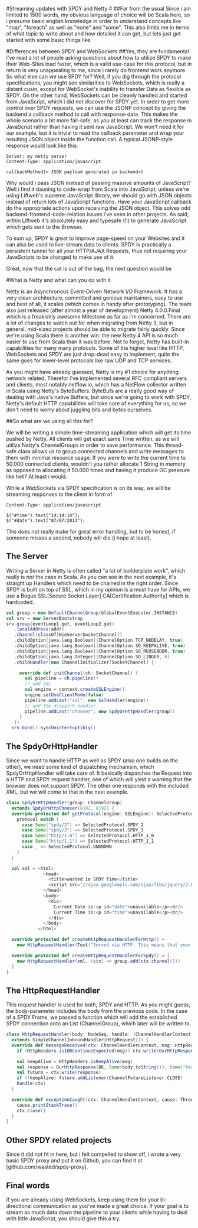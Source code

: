 #Streaming updates with SPDY and Netty 4
##Far from the usual
Since i am limited to 1500 words, my obvious language of choice will be Scala here, so i presume basic english knowledge in order to understand concepts like "map", "foreach" as well as "none" and "some". This also limits me in terms of what topic to write about and how detailed it can get, but lets just get started with some basic things like


#Differences between SPDY and WebSockets
##Yes, they are fundamental
I've read a lot of people asking questions about how to utilize SPDY to make their Web-Sites load faster, which is a valid use-case for this protocol, but in return is very unappealing to me, since i rarely do frontend work anymore. So what else can we use SPDY for? Well, if you dig through the protocol specifications, you might see similarities to WebSockets, which is really a distant cusin, except for WebSocket's inability to transfer Data as flexible as SPDY. On the other hand, WebSockets can be cleanly handled and started from JavaScript, which i did not discover for SPDY yet. In order to get more control over SPDY requests, we can use the JSONP concept by giving the backend a callback method to call with response-data. This makes the whole scenario a bit more fail-safe, as you at least can track the response in JavaScript rather than having it sent raw JavaScript. We won't need it for our example, but it is trivial to read the callback parameter and wrap your resulting JSON object inside the function call. A typical JSONP-style response would look like this:

```
Server: my netty server
Content-Type: application/javascript

callbackMethod(< JSON payload generated in backend>)
```

Why would i pass JSON instead of passing massive amounts of JavaScript? Well i find it dauning to code-wrap from Scala into JavaScript, unless we're using Liftweb's supreme JavaScript library, we should go with JSON objects instead of return lots of JavaScript functions. Have your JavaScript callback do the appropriate actions upon receiving the JSON object. This solves odd backend-frontend-code-relation issues i've seen in other projects. As said, within Liftweb it's absolutely easy and typesafe (!!) to generate JavaScript which gets sent to the Browser.

To sum up, SPDY is great to improve page-speed on your Websites and it can also be used to live-stream data to clients. SPDY is practically a persistent tunnel for all your HTTP/AJAX Requests, thus not requiring your JavaScripts to be changed to make use of it.

Great, now that the cat is out of the bag, the next question would be


#What is Netty and what can you do with it

Netty is an Asynchronous Event-Driven Network I/O Framework. It has a very clean architecture, committed and genious maintainers, easy to use and best of all, it scales (which comes in handy after prototyping). The team also just released (after almost a year of development) Netty 4.0.0.Final which is a freakishly awesome Milestone as far as i'm concerned. There are a lot of changes to watch out for when migrating from Netty 3, but in general, mid-sized projects should be able to migrate fairly quickly. Since we're using Scala there is another win: the new Netty 4 API is so much easier to use from Scala than it was before. Not to forget, Netty has built-in capabilities for many many protocols. Some of the higher level like HTTP, WebSockets and SPDY are just drop-dead easy to implement, quite the same goes for lower-level protocols like raw UDP and TCP services.

As you might have already guessed, Netty is my #1 choice for anything network related. Therefor i've implemented several RFC compliant servers and clients, most notably netflow.io, which has a NetFlow collector written in Scala using Netty's ByteBuffers. ByteBufs are a really good way of dealing with Java's native Buffers, but since we're going to work with SPDY, Netty's default HTTP capabilities will take care of everything for us, so we don't need to worry about juggling bits and bytes ourselves.


##So what are we using all this for?

We will be writing a simple time-streaming application which will get its time pushed by Netty. All clients will get exact same Time written, as we will utilize Netty's ChannelGroups in order to save performance. This thread-safe class allows us to group connected channels and write messages to them with minimal resource usage. If you were to write the current time to 50.000 connected clients, wouldn't you rather allocate 1 String in memory as opposed to allocating it 50.000 times and having it produce GC pressure like hell? At least i would.

While a WebSockets via SPDY specification is on its way, we will be streaming responses to the client in form of

```
Content-Type: application/javascript

$("#time").text("14:14:14");
$("#date").text("07/07/2013");
```

This does not really make for great error handling, but to be honest, if someone misses a second, nobody will die (i hope at least).


## The Server

Writing a Server in Netty is often called "a lot of boilderplate work", which really is *not* the case in Scala. As you can see in the next example, it's straight up Handlers which need to be chained in the right order. Since SPDY is built on top of SSL, which in my opinion is a must have for APIs, we use a Bogus SSL[Secure Socket Layer] CA[Certification Authority] which is hardcoded.

```scala
val group = new DefaultChannelGroup(GlobalEventExecutor.INSTANCE)
val srv = new ServerBootstrap
srv.group(eventLoop1.get, eventLoop2.get)
   .localAddress(addr)
   .channel(classOf[NioServerSocketChannel])
   .childOption[java.lang.Boolean](ChannelOption.TCP_NODELAY, true)
   .childOption[java.lang.Boolean](ChannelOption.SO_KEEPALIVE, true)
   .childOption[java.lang.Boolean](ChannelOption.SO_REUSEADDR, true)
   .childOption[java.lang.Integer](ChannelOption.SO_LINGER, 0)
   .childHandler(new ChannelInitializer[SocketChannel] {

     override def initChannel(ch: SocketChannel) {
       val pipeline = ch.pipeline()
       // add SSL
       val engine = context.createSSLEngine()
       engine.setUseClientMode(false)
       pipeline.addLast("ssl", new SslHandler(engine))
       // add the dispatch handler
       pipeline.addLast("chooser", new SpdyOrHttpHandler(group))
     }
   })
  srv.bind().syncUninterruptibly()
```

## The SpdyOrHttpHandler
Since we want to handle HTTP as well as SPDY (also one builds on the other), we need some kind of dispatching mechanism, which SpdyOrHttpHandler will take care of. It basically dispatches the Request into a HTTP and SPDY request handler, one of which will yield a warning that the browser does not support SPDY. The other one responds with the included XML, but we will come to that in the next example.

```scala
class SpdyOrHttpHandler(group: ChannelGroup) 
  extends SpdyOrHttpChooser(8192, 8192) {
  override protected def getProtocol(engine: SSLEngine): SelectedProtocol = {
    protocol match {
      case Some("spdy/2") => SelectedProtocol.SPDY_2
      case Some("spdy/3") => SelectedProtocol.SPDY_3
      case Some("http/1.0") => SelectedProtocol.HTTP_1_0
      case Some("http/1.1") => SelectedProtocol.HTTP_1_1
      case _ => SelectedProtocol.UNKNOWN
    }
  }

  val xml = <html>
              <head>
                <title>wasted.io SPDY Time</title>
                <script src="//ajax.googleapis.com/ajax/libs/jquery/2.0.2/jquery.min.js"></script>
              </head>
              <body>
                <div>
                  Current Date is:<p id="date">unavailable</p><br/>
                  Current Time is:<p id="time">unavailable</p><br/>
                </div>
              </body>
            </html>

  override protected def createHttpRequestHandlerForHttp() =
    new HttpRequestHandler(Text("Served via HTTP. This means that your browser does not support SPDY."))

  override protected def createHttpRequestHandlerForSpdy() = {
    new HttpRequestHandler(xml, (ctx) => group.add(ctx.channel()))
  }
}
```

## The HttpRequestHandler

This request handler is used for both, SPDY and HTTP. As you might guess, the body-parameter includes the body from the previous code. In the case of a SPDY Frame, we passed a function which will add the established SPDY connection onto an List (ChannelGroup), which later will be written to.

```scala
class HttpRequestHandler(body: NodeSeq, handle: (ChannelHandlerContext) => Any = (ChannelHandlerContext) => true)
  extends SimpleChannelInboundHandler[HttpRequest]() {
  override def messageReceived(ctx: ChannelHandlerContext, msg: HttpRequest) {
    if (HttpHeaders.is100ContinueExpected(msg)) ctx.write(OurHttpResponse(CONTINUE))

    val keepAlive = HttpHeaders.isKeepAlive(msg)
    val response = OurHttpResponse(OK, Some(body.toString()), Some("text/plain; charset=UTF-8"), keepAlive)
    val future = ctx.write(response)
    if (!keepAlive) future.addListener(ChannelFutureListener.CLOSE)
    handle(ctx)
  }

  override def exceptionCaught(ctx: ChannelHandlerContext, cause: Throwable) {
    cause.printStackTrace()
    ctx.close()
  }
}
```

## Other SPDY related projects

Since it did not fit in here, but i felt compelled to show off, i wrote a very basic SPDY proxy and put it on Github, you can find it at [github.com/wasted/spdy-proxy].


## Final words

If you are already using WebSockets, keep using them for your bi-directional communication as you've made a great choice. If your goal is to stream as much data down the pipeline to your clients while having to deal with little JavaScript, you should give this a try.
